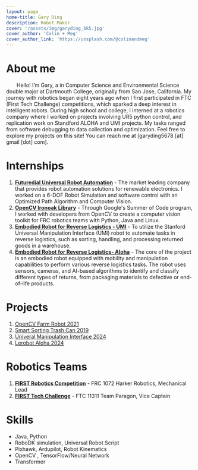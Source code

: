 ```yaml
---
layout: page
home-title: Gary Ding 
description: Robot Maker
cover: '/assets/img/garyding_bk5.jpg'
cover_author: 'Colin + Meg'
cover_author_link: 'https://unsplash.com/@colinandmeg'
---
```


# About me

&emsp;&emsp;Hello! I’m Gary, a in Computer Science and Environmental Science double major at Dartmouth College, originally from San Jose, California. My journey with robotics began eight years ago when I first participated in FTC (First Tech Challenge) competitions, which sparked a deep interest in intelligent robots. During high school and college, I interned at a robotics company where I worked on projects involving UR5 python control, and replication work on Standford ALOHA and UMI projects. My tasks ranged from software debugging to data collection and optimization. Feel free to explore my projects on this site! You can reach me at [garyding5678 [at] gmail [dot] com].

# Internships

1. [**Futuredial Universal Robot Automation**](tech/fd-ur5-part1.html) - The market leading company that provides robot automation solutions for renewable electronics. I worked on a 6-DOF Robot Simulation and software control with an Optimized Path Algorithm and Computer Vision. 
2. [**OpenCV Ironoak Library**](tech/gsoc-2022-report.html) -  Through Google's Summer of Code program, I worked with developers from OpenCV to create a computer vision toolkit for FRC robotics teams with Python, Java and Linux.
3. [**Embodied Robot for Reverse Logistics - UMI**](tech/umi-part1.html) -  To utilize the Stanford Universal Manipulation Interface (UMI) robot to automate tasks in reverse logistics, such as sorting, handling, and processing returned goods in a warehouse.
3. [**Embodied Robot for Reverse Logistics- Aloha**](tech/lerobot.html) -  The core of the project is an embodied robot equipped with mobility and manipulation capabilities to perform various reverse logistics tasks. The robot uses sensors, cameras, and AI-based algorithms to identify and classify different types of returns, from packaging materials to defective or end-of-life products.



# Projects

1. [OpenCV Farm Robot 2021](tech/opencv-rover-part1.html)
2. [Smart Sorting Trash Can 2019](tech/trashcan-makerfair.html)
3. [Univeral Manipulation Interface 2024](tech/umi-part1.html)
4. [Lerobot Aloha 2024](tech/lerobot.html)


# Robotics Teams

1. [**FIRST Robotics Competition**](tech/ftc-11311.html) - FRC 1072 Harker Robotics, Mechanical Lead
2. [**FIRST Tech Challenge**](tech/ftc-11311.html) - FTC 11311 Team Paragon, Vice Captain

# Skills

- Java, Python
- RoboDK simulation, Universal Robot Script
- Pixhawk, Ardupilot, Robot Kinematics 
- OpenCV , TensorFlow/Neural Network
- Transformer

